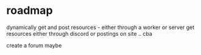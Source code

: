 # roadmap

dynamically get and post resources - either through a worker or server
get resources either through discord or postings on site
.. cba


create a forum maybe
